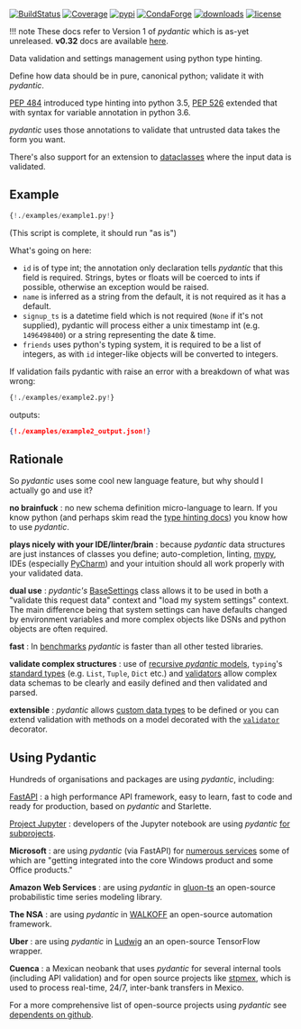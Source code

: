 [![BuildStatus](https://travis-ci.org/samuelcolvin/pydantic.svg?branch=master)](https://travis-ci.org/samuelcolvin/pydantic)
[![Coverage](https://codecov.io/gh/samuelcolvin/pydantic/branch/master/graph/badge.svg)](https://codecov.io/gh/samuelcolvin/pydantic)
[![pypi](https://img.shields.io/pypi/v/pydantic.svg)](https://pypi.python.org/pypi/pydantic)
[![CondaForge](https://img.shields.io/conda/v/conda-forge/pydantic.svg)](https://anaconda.org/conda-forge/pydantic)
[![downloads](https://img.shields.io/pypi/dm/pydantic.svg)](https://pypistats.org/packages/pydantic)
[![license](https://img.shields.io/github/license/samuelcolvin/pydantic.svg)](https://github.com/samuelcolvin/pydantic/blob/master/LICENSE)

!!! note
    These docs refer to Version 1 of *pydantic* which is as-yet unreleased. **v0.32** docs are available
    [here](https://5d5d36c5b8219300085d081b--pydantic-docs.netlify.com).

Data validation and settings management using python type hinting.

Define how data should be in pure, canonical python; validate it with *pydantic*.

[PEP 484](https://www.python.org/dev/peps/pep-0484/) introduced type hinting into python 3.5,
[PEP 526](https://www.python.org/dev/peps/pep-0526/) extended that with syntax for variable annotation in python 3.6.

*pydantic* uses those annotations to validate that untrusted data takes the form you want.

There's also support for an extension to [dataclasses](usage/dataclasses.md) where the input data is validated.

## Example

```py
{!./examples/example1.py!}
```

(This script is complete, it should run "as is")

What's going on here:

* `id` is of type int; the annotation only declaration tells *pydantic* that this field is required. Strings,
  bytes or floats will be coerced to ints if possible, otherwise an exception would be raised.
* `name` is inferred as a string from the default, it is not required as it has a default.
* `signup_ts` is a datetime field which is not required (``None`` if it's not supplied), pydantic will process
  either a unix timestamp int (e.g. `1496498400`) or a string representing the date & time.
* `friends` uses python's typing system, it is required to be a list of integers, as with `id` integer-like objects
  will be converted to integers.

If validation fails pydantic with raise an error with a breakdown of what was wrong:

```py
{!./examples/example2.py!}
```
outputs:
```json
{!./examples/example2_output.json!}
```

## Rationale


So *pydantic* uses some cool new language feature, but why should I actually go and use it?

**no brainfuck**
: no new schema definition micro-language to learn. If you know python (and perhaps skim read the
  [type hinting docs](https://docs.python.org/3/library/typing.html)) you know how to use *pydantic*.

**plays nicely with your IDE/linter/brain**
: because *pydantic* data structures are just instances of classes you define; auto-completion, linting,
  [mypy](usage/mypy.md), IDEs (especially [PyCharm](pycharm_plugin.md)) and your intuition should 
  all work properly with your validated data.

**dual use**
: *pydantic's* [BaseSettings](usage/settings.md) class allows it to be used in both a "validate this request data"
  context and "load my system settings" context. The main difference being that system settings can have defaults
  changed by environment variables and more complex objects like DSNs and python objects are often required.

**fast**
: In [benchmarks](benchmarks.md) *pydantic* is faster than all other tested libraries.

**validate complex structures**
: use of [recursive *pydantic* models](usage/models.md#recursive-models), `typing`'s 
  [standard types](usage/types.md#standard-library-types) (e.g. `List`, `Tuple`, `Dict` etc.) and 
  [validators](usage/validators.md) allow
  complex data schemas to be clearly and easily defined and then validated and parsed.

**extensible**
: *pydantic* allows [custom data types](usage/types.md#custom-data-types) to be defined or you can extend validation 
  with methods on a model decorated with the [`validator`](usage/validators.md) decorator.


## Using Pydantic

Hundreds of organisations and packages are using *pydantic*, including:

[FastAPI](https://fastapi.tiangolo.com/)
: a high performance API framework, easy to learn,
  fast to code and ready for production, based on *pydantic* and Starlette.

[Project Jupyter](https://jupyter.org/)
: developers of the Jupyter notebook are using *pydantic* 
  [for subprojects](https://github.com/samuelcolvin/pydantic/issues/773).

**Microsoft**
: are using *pydantic* (via FastAPI) for 
  [numerous services](https://github.com/tiangolo/fastapi/pull/26#issuecomment-463768795) some of which are 
  "getting integrated into the core Windows product and some Office products."

**Amazon Web Services**
: are using *pydantic* in [gluon-ts](https://github.com/awslabs/gluon-ts) an open-source probabilistic time series
  modeling library.

**The NSA**
: are using *pydantic* in [WALKOFF](https://github.com/nsacyber/WALKOFF) an open-source automation framework.

**Uber**
: are using *pydantic* in [Ludwig](https://github.com/uber/ludwig) an an open-source TensorFlow wrapper.

**Cuenca**
: a Mexican neobank that uses *pydantic* for several internal
  tools (including API validation) and for open source projects like
  [stpmex](https://github.com/cuenca-mx/stpmex-python), which is used to process real-time, 24/7, inter-bank
  transfers in Mexico.

For a more comprehensive list of open-source projects using *pydantic* see 
[dependents on github](https://github.com/samuelcolvin/pydantic/network/dependents).
